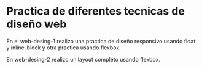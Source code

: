 # Practica de diferentes tecnicas de diseño web

En el web-desing-1 realizo una practica de diseño responsivo usando float y inline-block y otra practica usando flexbox.

En web-desing-2 realizo un layout completo usando flexbox.
